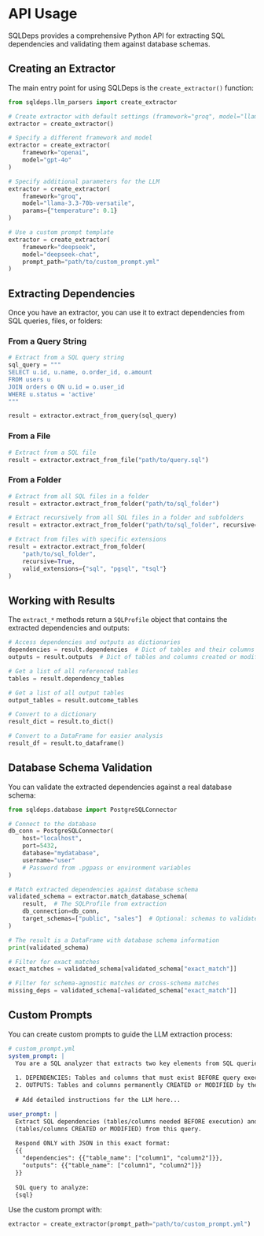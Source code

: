 # API Usage

SQLDeps provides a comprehensive Python API for extracting SQL dependencies and validating them against database schemas.

## Creating an Extractor

The main entry point for using SQLDeps is the `create_extractor()` function:

```python
from sqldeps.llm_parsers import create_extractor

# Create extractor with default settings (framework="groq", model="llama-3.3-70b-versatile")
extractor = create_extractor()

# Specify a different framework and model
extractor = create_extractor(
    framework="openai",
    model="gpt-4o"
)

# Specify additional parameters for the LLM
extractor = create_extractor(
    framework="groq",
    model="llama-3.3-70b-versatile",
    params={"temperature": 0.1}
)

# Use a custom prompt template
extractor = create_extractor(
    framework="deepseek",
    model="deepseek-chat",
    prompt_path="path/to/custom_prompt.yml"
)
```

## Extracting Dependencies

Once you have an extractor, you can use it to extract dependencies from SQL queries, files, or folders:

### From a Query String

```python
# Extract from a SQL query string
sql_query = """
SELECT u.id, u.name, o.order_id, o.amount
FROM users u
JOIN orders o ON u.id = o.user_id
WHERE u.status = 'active'
"""

result = extractor.extract_from_query(sql_query)
```

### From a File

```python
# Extract from a SQL file
result = extractor.extract_from_file("path/to/query.sql")
```

### From a Folder

```python
# Extract from all SQL files in a folder
result = extractor.extract_from_folder("path/to/sql_folder")

# Extract recursively from all SQL files in a folder and subfolders
result = extractor.extract_from_folder("path/to/sql_folder", recursive=True)

# Extract from files with specific extensions
result = extractor.extract_from_folder(
    "path/to/sql_folder",
    recursive=True,
    valid_extensions={"sql", "pgsql", "tsql"}
)
```

## Working with Results

The `extract_*` methods return a `SQLProfile` object that contains the extracted dependencies and outputs:

```python
# Access dependencies and outputs as dictionaries
dependencies = result.dependencies  # Dict of tables and their columns
outputs = result.outputs  # Dict of tables and columns created or modified

# Get a list of all referenced tables
tables = result.dependency_tables

# Get a list of all output tables
output_tables = result.outcome_tables

# Convert to a dictionary
result_dict = result.to_dict()

# Convert to a DataFrame for easier analysis
result_df = result.to_dataframe()
```

## Database Schema Validation

You can validate the extracted dependencies against a real database schema:

```python
from sqldeps.database import PostgreSQLConnector

# Connect to the database
db_conn = PostgreSQLConnector(
    host="localhost",
    port=5432,
    database="mydatabase",
    username="user"
    # Password from .pgpass or environment variables
)

# Match extracted dependencies against database schema
validated_schema = extractor.match_database_schema(
    result,  # The SQLProfile from extraction
    db_connection=db_conn,
    target_schemas=["public", "sales"]  # Optional: schemas to validate against
)

# The result is a DataFrame with database schema information
print(validated_schema)

# Filter for exact matches
exact_matches = validated_schema[validated_schema["exact_match"]]

# Filter for schema-agnostic matches or cross-schema matches
missing_deps = validated_schema[~validated_schema["exact_match"]]
```

## Custom Prompts

You can create custom prompts to guide the LLM extraction process:

```yaml
# custom_prompt.yml
system_prompt: |
  You are a SQL analyzer that extracts two key elements from SQL queries:
  
  1. DEPENDENCIES: Tables and columns that must exist BEFORE query execution.
  2. OUTPUTS: Tables and columns permanently CREATED or MODIFIED by the query.
  
  # Add detailed instructions for the LLM here...

user_prompt: |
  Extract SQL dependencies (tables/columns needed BEFORE execution) and outputs 
  (tables/columns CREATED or MODIFIED) from this query.
  
  Respond ONLY with JSON in this exact format:
  {{
    "dependencies": {{"table_name": ["column1", "column2"]}},
    "outputs": {{"table_name": ["column1", "column2"]}}
  }}
  
  SQL query to analyze:
  {sql}
```

Use the custom prompt with:

```python
extractor = create_extractor(prompt_path="path/to/custom_prompt.yml")
```
